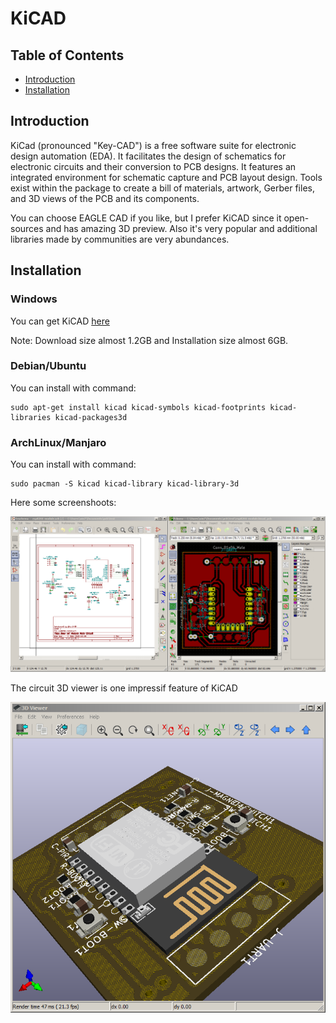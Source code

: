 # KiCAD

## Table of Contents
- [Introduction]()
- [Installation]()

## Introduction

KiCad (pronounced "Key-CAD") is a free software suite for electronic design automation (EDA).
It facilitates the design of schematics for electronic circuits and their conversion to PCB designs. 
It features an integrated environment for schematic capture and PCB layout design.
Tools exist within the package to create a bill of materials, artwork, Gerber files,
and 3D views of the PCB and its components.

You can choose EAGLE CAD if you like, but I prefer KiCAD since it open-sources and has amazing 3D preview.
Also it's very popular and additional libraries made by communities are very abundances.

## Installation

### Windows

You can get KiCAD [here](https://kicad-downloads.s3.cern.ch/windows/stable/kicad-5.1.9_1-x86_64.exe)

Note: Download size almost 1.2GB and Installation size almost 6GB.

### Debian/Ubuntu

You can install with command:

```
sudo apt-get install kicad kicad-symbols kicad-footprints kicad-libraries kicad-packages3d
```

### ArchLinux/Manjaro

You can install with command:

```
sudo pacman -S kicad kicad-library kicad-library-3d
```

Here some screenshoots:

![images](images/kicad.png?raw=true)

The circuit 3D viewer is one impressif feature of KiCAD

![images](images/kicad3d.png?raw=true)